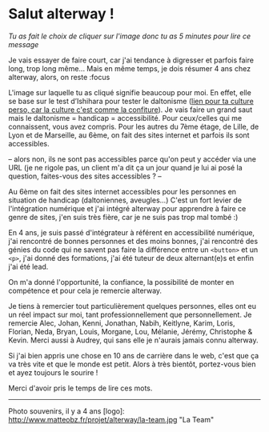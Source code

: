 # Salut alterway !

_Tu as fait le choix de cliquer sur l'image donc tu as 5 minutes pour lire ce message_

Je vais essayer de faire court, car j'ai tendance à digresser et parfois faire long, trop long même...
Mais en même temps, je dois résumer 4 ans chez alterway, alors, on reste :focus 

L'image sur laquelle tu as cliqué signifie beaucoup pour moi. 
En effet, elle se base sur le test d’Ishihara pour tester le daltonisme ([lien pour ta culture perso, car la culture c'est comme la confiture](http://daltonien.free.fr/daltonien/article.php3?id_article=6)). Je vais faire un grand saut mais le daltonisme = handicap = accessibilité. Pour ceux/celles qui me connaissent, vous avez compris. Pour les autres du 7ème étage, de Lille, de Lyon et de Marseille, au 6ème, on fait des sites internet et parfois ils sont accessibles. 

– alors non, ils ne sont pas accessibles parce qu'on peut y accéder via une URL (je ne rigole pas, un client m'a dit ça un jour quand je lui ai posé la question, faites-vous des sites accessibles ? –

Au 6ème on fait des sites internet accessibles pour les personnes en situation de handicap (daltoniennes, aveugles...) C'est un fort levier de l'intégration numérique et j'ai intégré alterway pour apprendre à faire ce genre de sites, j'en suis très fière, car je ne suis pas trop mal tombé :)

En 4 ans, je suis passé d'intégrateur à référent en accessibilité numérique, j'ai rencontré de bonnes personnes et des moins bonnes, j'ai rencontré des génies du code qui ne savent pas faire la différence entre un `<button>` et un `<p>`, j'ai donné des formations, j'ai été tuteur de deux alternant(e)s et enfin j'ai été lead. 

On m'a donné l'opportunité, la confiance, la possibilité de monter en compétence et pour cela je remercie alterway.

Je tiens à remercier tout particulièrement quelques personnes, elles ont eu un réel impact sur moi, tant professionnellement que personnellement. Je remercie Alec, Johan, Kenni, Jonathan, Nabih, Keitlyne, Karim, Loris, Florian, Neda, Bryan, Louis, Morgane, Lou, Mélanie, Jérémy, Christophe & Kevin. Merci aussi à Audrey, qui sans elle je n'aurais jamais connu alterway.

Si j'ai bien appris une chose en 10 ans de carrière dans le web, c'est que ça va très vite et que le monde est petit.
Alors à très bientôt, portez-vous bien et ayez toujours le sourire !

Merci d'avoir pris le temps de lire ces mots.

- - - -

Photo souvenirs, il y a 4 ans
[logo]: http://www.matteobz.fr/projet/alterway/la-team.jpg "La Team"
